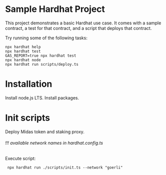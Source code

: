 # Sample Hardhat Project

This project demonstrates a basic Hardhat use case. It comes with a sample contract, a test for that contract, and a script that deploys that contract.

Try running some of the following tasks:

```shell
npx hardhat help
npx hardhat test
GAS_REPORT=true npx hardhat test
npx hardhat node
npx hardhat run scripts/deploy.ts
```

# Installation

Install node.js LTS.
Install packages.

# Init scripts

Deploy Midas token and staking proxy.

###### !!! available network names in hardhat.config.ts

Execute script:
```shell
 npx hardhat run ./scripts/init.ts --network "goerli"
```
